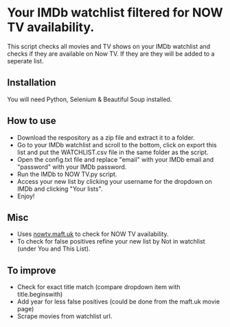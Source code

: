 # Your IMDb watchlist filtered for NOW TV availability.
This script checks all movies and TV shows on your IMDb watchlist and checks if they are available on Now TV.
If they are they will be added to a seperate list.

## Installation
You will need Python, Selenium & Beautiful Soup installed.

## How to use
* Download the respository as a zip file and extract it to a folder.
* Go to your IMDb watchlist and scroll to the bottom, click on export this list and put the WATCHLIST.csv file in the same folder as the script.
* Open the config.txt file and replace "email" with your IMDb email and "password" with your IMDb password.
* Run the IMDb to NOW TV.py script.
* Access your new list by clicking your username for the dropdown on IMDb and clicking "Your lists".
* Enjoy!

## Misc
* Uses [nowtv.maft.uk](nowtv.maft.uk) to check for NOW TV availability.
* To check for false positives refine your new list by Not in watchlist (under You and This List).

## To improve
* Check for exact title match (compare dropdown item with title.beginswith)
* Add year for less false positives (could be done from the maft.uk movie page)
* Scrape movies from watchlist url.
